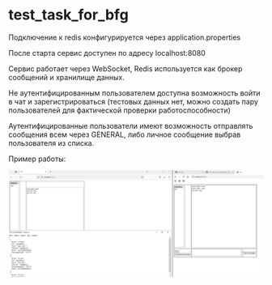 # test_task_for_bfg
Подключение к redis конфигурируется через application.properties

После старта сервис доступен по адресу localhost:8080

Сервис работает через WebSocket, Redis используется как брокер сообщений и хранилище данных.

Не аутентифицированным пользователем доступна возможность войти в чат и зарегистрироваться
(тестовых данных нет, можно создать пару пользователей для фактической проверки работоспособности)

Аутентифицированные пользователи имеют возможность отправлять сообщения всем через GENERAL, либо личное сообщение выбрав пользователя из списка.

Пример работы:
<p align="center">
<img  src="https://github.com/intTWONEh/test_task_for_bfg/blob/main/check.PNG" alt="interaction.png">
</p>
